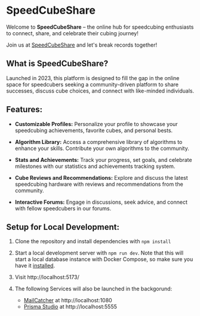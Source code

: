 # SpeedCubeShare

Welcome to **SpeedCubeShare** – the online hub for speedcubing enthusiasts to connect, share, and celebrate their cubing journey!

Join us at [SpeedCubeShare](https://speedcubeshare.com) and let's break records together!

## What is SpeedCubeShare?

Launched in 2023, this platform is designed to fill the gap in the online space for speedcubers seeking a community-driven platform to share successes, discuss cube choices, and connect with like-minded individuals.

## Features:

- **Customizable Profiles:** Personalize your profile to showcase your speedcubing achievements, favorite cubes, and personal bests.
- **Algorithm Library:** Access a comprehensive library of algorithms to enhance your skills. Contribute your own algorithms to the community.

- **Stats and Achievements:** Track your progress, set goals, and celebrate milestones with our statistics and achievements tracking system.

- **Cube Reviews and Recommendations:** Explore and discuss the latest speedcubing hardware with reviews and recommendations from the community.

- **Interactive Forums:** Engage in discussions, seek advice, and connect with fellow speedcubers in our forums.

## Setup for Local Development:

1. Clone the repository and install dependencies with `npm install`

2. Start a local development server with `npm run dev`. Note that this will start a local database instance with Docker Compose, so make sure you have it [installed](https://docs.docker.com/compose/install/).

3. Visit http://localhost:5173/

4. The following Services will also be launched in the backgorund:
   - [MailCatcher](https://www.npmjs.com/package/maildev) at http://localhost:1080
   - [Prisma Studio](https://www.prisma.io/studio) at http://localhost:5555
